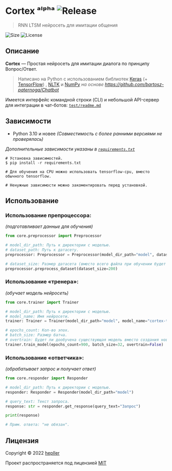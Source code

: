 # Cortex ᵃˡᵖʰᵃ ![Release](https://img.shields.io/github/v/release/hepller/cortex)

> RNN LTSM нейросеть для имитации общения

![Size](https://img.shields.io/github/repo-size/hepller/cortex)
![License](https://img.shields.io/github/license/hepller/cortex)

## Описание

__Cortex__ — Простая нейросеть для имитации диалога по принципу Вопрос/Ответ.

> Написано на Python с использованием библиотек [Keras](https://keras.io/) (+ [TensorFlow](https://www.tensorflow.org/))
> , [NLTK](https://www.nltk.org/) и [NumPy](https://numpy.org/) _на основе https://github.com/bartosz-paternoga/Chatbot_

Имеется интерфейс командной строки (CLI) и небольшой API-сервер для интеграции в чат-ботов: [`test/readme.md`](test/readme.md)

## Зависимости

- Python 3.10 и новее _(Совместимость с более ранними версиями не проверялась)_

_Дополнительные зависимости указаны в [`requirements.txt`](requirements.txt)_

```shell
# Установка зависимостей.
$ pip install -r requirements.txt

# Для обучения на CPU можно использовать tensorflow-cpu, вместо обычного tensorflow.

# Ненужные зависимости можно закоментировать перед установкой.
```

## Использование

### Использование препроцессора:

_(подготавливает данные для обучения)_

```python
from core.preprocessor import Preprocessor

# model_dir_path: Путь к директории с моделью.
# dataset_path: Путь к датасету.
preprocessor: Preprocessor = Preprocessor(model_dir_path="model", dataset_path="data.json")

# dataset_size: Размер датасета (вместо всего файла при обучении будет использовано только указанное кол-во элементов).
preprocessor.preprocess_dataset(dataset_size=200)
```

### Использование «тренера»:

_(обучает модель нейросеть)_

```python
from core.trainer import Trainer

# model_dir_path: Путь к директории с моделью.
# model_name: Имя нейросети.
trainer: Trainer = Trainer(model_dir_path="model", model_name="cortex-test")

# epochs_count: Кол-во эпох.
# batch_size: Размер батча.
# overtrain: Будет ли дообучена существующая модель вместо создания новой.
trainer.train_model(epochs_count=900, batch_size=32, overtrain=False)
```

### Использование «ответчика»:

_(обрабатывает запрос и получает ответ)_

```python
from core.responder import Responder

# model_dir_path: Путь к директории с моделью.
responder: Responder = Responder(model_dir_path="model")

# query_text: Текст запроса.
response: str = responder.get_response(query_text="Запрос")

print(response)

# Прим. ответа: "не обязан".
```

## Лицензия

Copyright © 2022 [hepller](https://github.com/hepller)

Проект распространяется под лицензией [MIT](license)
